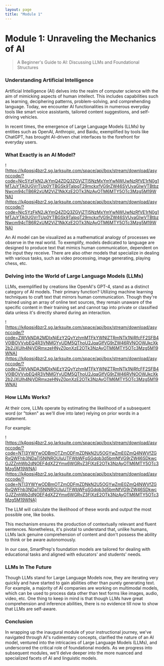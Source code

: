 ```yaml
---
layout: page
title: "Module 1"
---
```


# Module 1: Unraveling the Mechanics of AI

> A Beginner's Guide to AI: Discussing LLMs and Foundational Structures
> 

### **Understanding Artificial Intelligence**

Artificial Intelligence (AI) delves into the realm of computer science with the aim of mimicking aspects of human intellect. This includes capabilities such as learning, deciphering patterns, problem-solving, and comprehending language. Today, we encounter AI functionalities in numerous everyday tools like smart voice assistants, tailored content suggestions, and self-driving vehicles.

In recent times, the emergence of Large Language Models (LLMs) by entities such as OpenAI, Anthropic, and Baidu, exemplified by tools like ChatGPT, has brought AI-driven chat interfaces to the forefront for everyday users.

### **What Exactly is an AI Model?**

![https://k4pqsi4bzr2.sg.larksuite.com/space/api/box/stream/download/asynccode/?code=Njc5YzFkN2JkYmQ4ZDQ3ZGVjZTI5NzMxYmYwNWUwNzRfVE1rN0g1MTJuYTA0UGVrTUp0YTBGSk9TalpqT29mckxfVG9rZW46SVUyaGIwVTBtbzNwcm94cTB6R2xUM2ViZ1NkXzE2OTk3NzAyOTM6MTY5OTc3Mzg5M19WNA](https://k4pqsi4bzr2.sg.larksuite.com/space/api/box/stream/download/asynccode/?code=Njc5YzFkN2JkYmQ4ZDQ3ZGVjZTI5NzMxYmYwNWUwNzRfVE1rN0g1MTJuYTA0UGVrTUp0YTBGSk9TalpqT29mckxfVG9rZW46SVUyaGIwVTBtbzNwcm94cTB6R2xUM2ViZ1NkXzE2OTk3NzAyOTM6MTY5OTc3Mzg5M19WNA)

An AI model can be visualized as a mathematical analogy of processes we observe in the real world. To exemplify, models dedicated to language are designed to produce text that mimics human communication, dependent on the input they receive. There are also other models that specialize in dealing with various tasks, such as video processing, image generating, playing chess, etc.

### **Delving into the World of Large Language Models (LLMs)**

LLMs, exemplified by creations like OpenAI's GPT-4, stand as a distinct category of AI models. Their primary function? Utilizing machine learning techniques to craft text that mirrors human communication. Though they're trained using an array of online text sources, they remain unaware of the specific content in their training set and cannot tap into private or classified data unless it's directly shared during an interaction.

![https://k4pqsi4bzr2.sg.larksuite.com/space/api/box/stream/download/asynccode/?code=ZWVkNDA2MDIxNjEzY2QyYzhmMTFkYWNlZTRmNTk1NjRfcFF2SFB4V0lBOVVvbEQ4R3VNMGYyUDM5QThoU2JqaGlfVG9rZW46RVNOOWJkcXk2b2JXUlh4NjVDRmxzeHNyZ0pnXzE2OTk3NzAyOTM6MTY5OTc3Mzg5M19WNA](https://k4pqsi4bzr2.sg.larksuite.com/space/api/box/stream/download/asynccode/?code=ZWVkNDA2MDIxNjEzY2QyYzhmMTFkYWNlZTRmNTk1NjRfcFF2SFB4V0lBOVVvbEQ4R3VNMGYyUDM5QThoU2JqaGlfVG9rZW46RVNOOWJkcXk2b2JXUlh4NjVDRmxzeHNyZ0pnXzE2OTk3NzAyOTM6MTY5OTc3Mzg5M19WNA)

### **How LLMs Works?**

At their core, LLMs operate by estimating the likelihood of a subsequent word (or "token" as we'll dive into later) relying on prior words in a statement.

For example:

![https://k4pqsi4bzr2.sg.larksuite.com/space/api/box/stream/download/asynccode/?code=NTI3YWYwODBmOTZmODFmZDNkN2U5OGYwZmE0ZmQ4NWVfZGRxQWFhb3NDaTI5NlNROUluUTFWbWFqSGdqb3d5bmNfVG9rZW46SDkwcGJZZnhWb2dNOEF4dXZ2Ymx6WGRvZ3FlXzE2OTk3NzAyOTM6MTY5OTc3Mzg5M19WNA](https://k4pqsi4bzr2.sg.larksuite.com/space/api/box/stream/download/asynccode/?code=NTI3YWYwODBmOTZmODFmZDNkN2U5OGYwZmE0ZmQ4NWVfZGRxQWFhb3NDaTI5NlNROUluUTFWbWFqSGdqb3d5bmNfVG9rZW46SDkwcGJZZnhWb2dNOEF4dXZ2Ymx6WGRvZ3FlXzE2OTk3NzAyOTM6MTY5OTc3Mzg5M19WNA)

The LLM will calculate the likelihood of these words and output the most possible one, like books.

This mechanism ensures the production of contextually relevant and fluent sentences. Nonetheless, it's pivotal to understand that, unlike humans, LLMs lack genuine comprehension of content and don't possess the ability to think or be aware autonomously.

In our case, SmartPrep's foundation models are tailored for dealing with educational tasks and aligned with educators' and students' needs.

### **LLMs In The Future**

Though LLMs stand for Large Language Models now, they are iterating very quickly and have started to gain abilities other than purely generating text. For example, a majority of AI companies are working on multimodal models, which can be used to process data other than text forms like images, audio, video, etc. One thing to keep in mind is that though LLMs have great comprehension and inference abilities, there is no evidence till now to show that LLMs are self-aware.

### **Conclusion**

In wrapping up the inaugural module of your instructional journey, we've navigated through AI's rudimentary concepts, clarified the nature of an AI model, ventured into the intricacies of Large Language Models (LLMs), and underscored the critical role of foundational models. As we progress into subsequent modules, we'll delve deeper into the more nuanced and specialized facets of AI and linguistic models.

